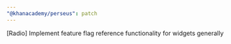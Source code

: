 ```yaml
---
"@khanacademy/perseus": patch
---
```


[Radio] Implement feature flag reference functionality for widgets generally
